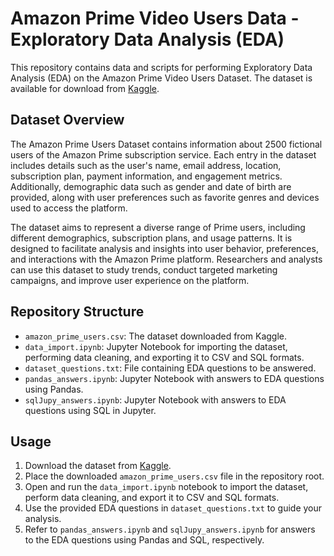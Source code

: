 # Amazon Prime Video Users Data - Exploratory Data Analysis (EDA)

This repository contains data and scripts for performing Exploratory Data Analysis (EDA) on the Amazon Prime Video Users Dataset. The dataset is available for download from [Kaggle](https://rb.gy/j1q1sg).

## Dataset Overview

The Amazon Prime Users Dataset contains information about 2500 fictional users of the Amazon Prime subscription service. Each entry in the dataset includes details such as the user's name, email address, location, subscription plan, payment information, and engagement metrics. Additionally, demographic data such as gender and date of birth are provided, along with user preferences such as favorite genres and devices used to access the platform.

The dataset aims to represent a diverse range of Prime users, including different demographics, subscription plans, and usage patterns. It is designed to facilitate analysis and insights into user behavior, preferences, and interactions with the Amazon Prime platform. Researchers and analysts can use this dataset to study trends, conduct targeted marketing campaigns, and improve user experience on the platform.

## Repository Structure

- `amazon_prime_users.csv`: The dataset downloaded from Kaggle.
- `data_import.ipynb`: Jupyter Notebook for importing the dataset, performing data cleaning, and exporting it to CSV and SQL formats.
- `dataset_questions.txt`: File containing EDA questions to be answered.
- `pandas_answers.ipynb`: Jupyter Notebook with answers to EDA questions using Pandas.
- `sqlJupy_answers.ipynb`: Jupyter Notebook with answers to EDA questions using SQL in Jupyter.

## Usage

1. Download the dataset from [Kaggle](https://rb.gy/j1q1sg).
2. Place the downloaded `amazon_prime_users.csv` file in the repository root.
3. Open and run the `data_import.ipynb` notebook to import the dataset, perform data cleaning, and export it to CSV and SQL formats.
4. Use the provided EDA questions in `dataset_questions.txt` to guide your analysis.
5. Refer to `pandas_answers.ipynb` and `sqlJupy_answers.ipynb` for answers to the EDA questions using Pandas and SQL, respectively.
